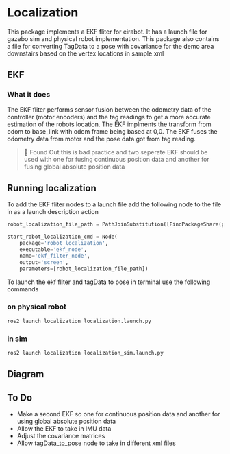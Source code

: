 # Localization

This package implements a EKF fliter for eirabot. It has a launch file for gazebo sim and physical robot implementation. This package also contains a file for converting TagData to a pose with covariance for the demo area downstairs based on the vertex locations in sample.xml

## EKF 

### What it does

The EKF fliter performs sensor fusion between the odometry data of the controller (motor encoders) and the tag readings to get a more accurate estimation of the robots location. The EKF implments the transform from odom to base_link with odom frame being based at 0,0. The EKF fuses the odometry data from motor and the pose data got from tag reading.

>:shit: Found Out this is bad practice and two seperate EKF should be used with one for fusing continuous position data and another for fusing global absolute position data

## Running localization

To add the EKF fliter nodes to a launch file add the following node to the file in as a launch description action

```python
robot_localization_file_path = PathJoinSubstitution([FindPackageShare(package_name), 'config/ekf.yaml']) 

start_robot_localization_cmd = Node(
    package='robot_localization',
    executable='ekf_node',
    name='ekf_filter_node',
    output='screen',
    parameters=[robot_localization_file_path])


```

To launch the ekf fliter and tagData to pose in terminal use the following commands

### on physical robot

```bash
ros2 launch localization localization.launch.py 
```

### in sim

```bash
ros2 launch localization localization_sim.launch.py
```

## Diagram

## To Do

- Make a second EKF so one for continuous position data and another for using global absolute position data
- Allow the EKF to take in IMU data
- Adjust the covariance matrices
- Allow tagData_to_pose node to take in different xml files
